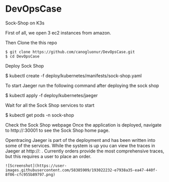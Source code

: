 # DevOpsCase

Sock-Shop on K3s

First of all, we open 3 ec2 ​​instances from amazon.

Then Clone the this repo

```
$ git clone https://github.com/canogluonur/DevOpsCase.git
$ cd DevOpsCase
```

Deploy Sock Shop

$ kubectl create -f deploy/kubernetes/manifests/sock-shop.yaml

To start Jaeger run the following command after deploying the sock shop

$ kubectl apply -f deploy/kubernetes/jaeger

Wait for all the Sock Shop services to start

$ kubectl get pods -n sock-shop

Check the Sock Shop webpage
Once the application is deployed, navigate to http://<your-cluster-ip>:30001 to see the Sock Shop home page.

Opentracing
Jaeger is part of the deployment and has been written into some of the services. While the system is up you can view the traces in Jaeger at http://<your-cluster-ip>:<jaeger-nodePort> . Currently orders provide the most comprehensive traces, but this requires a user to place an order.


```
![Screenshot](https://user-images.githubusercontent.com/58385909/193022232-e7938a35-ea47-440f-8f06-cfc955b89797.png)

```
